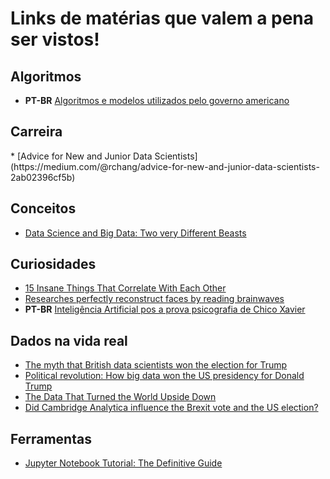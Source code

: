 # Links de matérias que valem a pena ser vistos!

<h2 id="algoritmos">Algoritmos</h2>

 * **PT-BR** [Algoritmos e modelos utilizados pelo governo americano](http://algorithmtips.org/)

<h2 id="carreira">Carreira</h2>
* [Advice for New and Junior Data Scientists](https://medium.com/@rchang/advice-for-new-and-junior-data-scientists-2ab02396cf5b)


<h2 id="conceitos">Conceitos</h2>

 * [Data Science and Big Data: Two very Different Beasts](https://www.linkedin.com/pulse/data-science-big-two-very-different-beasts-sean-mcclure-ph-d-?trk=prof-post)

<h2 id="curiosidades">Curiosidades</h2>

 * [15 Insane Things That Correlate With Each Other](http://www.tylervigen.com/spurious-correlations)
 * [Researches perfectly reconstruct faces by reading brainwaves](https://singularityhub.com/2017/06/14/forget-police-sketches-researchers-perfectly-reconstruct-faces-by-reading-brainwaves/)
 * **PT-BR** [Inteligência Artificial pos a prova psicografia de Chico Xavier](https://super.abril.com.br/historia/inteligencia-artificial-pos-a-prova-psicografia-de-chico-xavier/)

<h2 id="dados-na-vida-real">Dados na vida real</h2>
 
 * [The myth that British data scientists won the election for Trump](http://littleatoms.com/news-science/donald-trump-didnt-win-election-through-facebook)
 * [Political revolution: How big data won the US presidency for Donald Trump](http://www.ibtimes.co.uk/political-revolution-how-big-data-won-us-presidency-donald-trump-1602269)
 * [The Data That Turned the World Upside Down](https://motherboard.vice.com/en_us/article/mg9vvn/how-our-likes-helped-trump-win)
 * [Did Cambridge Analytica influence the Brexit vote and the US election? ](https://www.theguardian.com/politics/2017/mar/04/nigel-oakes-cambridge-analytica-what-role-brexit-trump)

<h2 id="ferramentas">Ferramentas</h2>
 
 * [Jupyter Notebook Tutorial: The Definitive Guide](https://www.datacamp.com/community/tutorials/tutorial-jupyter-notebook#gs.4lsldtI)
